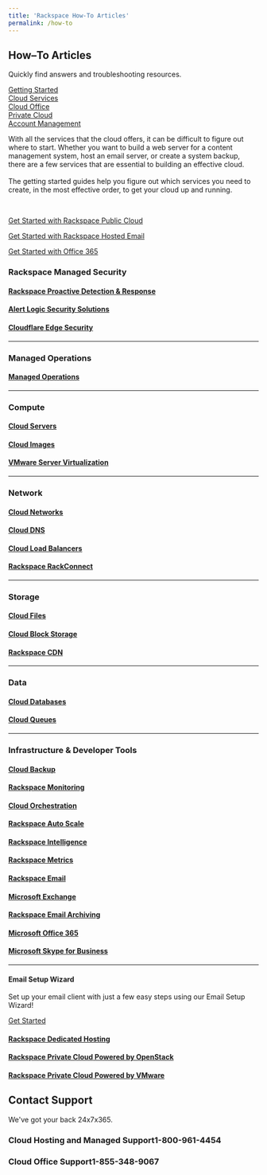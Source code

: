 ```yaml
---
title: 'Rackspace How-To Articles'
permalink: /how-to
---
```

  <article>
  <div class="container">
    <div class="content home">
      <div class="row">
        <div class="col-sm-12">
          <h2>How&#8211;To Articles</h2>
          <p class="lead">Quickly find answers and troubleshooting resources.</p>
        </div>
      </div>
      <div class="filter-product-type row">
        <div class="col tablink" id="gs-ctrl" ><a href="#getting-started" onclick="openTab(event, 'gs-display');">Getting Started</a></div>
        <div class="col tablink" id="cloud-ctrl"><a href="#cloud-hosting" onclick="openTab(event, 'cloud-display');">Cloud Services</a></div>
        <div class="col tablink" id="office-ctrl"><a href="#cloud-office"  onclick="openTab(event, 'office-display');">Cloud Office</a></div>
        <div class="col tablink" id="rpc-ctrl"><a href="#private-cloud"  onclick="openTab(event, 'rpc-display');">Private Cloud</a></div>
        <div class="col tablink"><a href="/how-to/account-management">Account Management</a></div>
      </div>
    </div>
  </div>
  <div class="container">
    <div class="content home product-type product-type-gs" id="gs-display">
      <div class="row">
        <div class="col-sm-12">
          <p>With all the services that the cloud offers, it can be difficult to figure out where to start. Whether you
            want to build a web server for a content management system, host an email server, or create a system backup,
            there are a few services that are essential to building an effective cloud.<br><br>The getting started
            guides help you figure out which services you need to create, in the most effective order, to get your cloud
            up and running.</p>
        </div>
      </div>
      <br>
      <div class="cta row">
        <div class="col-sm-12 col-md-6">
          <p>
            <a href="/how-to/getting-started-with-public-cloud/" id="cloud-button" class="banner-button">Get Started
              with Rackspace Public Cloud</a>
          </p>
        </div>
        <div class="col-sm-12 col-md-6">
          <p>
            <a href="/how-to/getting-started-with-hosted-email/" id="hosted-button" class="banner-button">Get Started
              with Rackspace Hosted Email</a>
          </p>
        </div>
        <div class="col-sm-12 col-md-6">
          <p></p>
        </div>
        <div class="col-sm-12 col-md-6">
          <p>
            <a href="/how-to/getting-started-with-office-365/" id="office-button" class="banner-button">Get Started with
              Office 365</a>
          </p>
        </div>
      </div>
    </div>
  </div>
  <div class="container">
    <div class="content home product-type product-type-cloud inactive" id="cloud-display">
      <div class="row">
        <div class="col-sm-12">
          <h3>Rackspace Managed Security</h3>
        </div>
      </div>
      <div class="row">
        <div class="col-sm-12 col-md-4 icon pdr">
          <h4><a href="/how-to/rackspace-pdr/"><span>Rackspace</span> Proactive Detection & Response</a></h4>
        </div>
        <div class="col-sm-12 col-md-4 icon alert-logic">
          <h4><a href="/how-to/rms-alert-logic/"><span>Alert Logic</span> Security Solutions</a></h4>
        </div>
        <div class="col-sm-12 col-md-4 icon cloudflare">
          <h4><a href="/how-to/rms-cloudflare/"><span>Cloudflare</span> Edge Security</a></h4>
        </div>
      </div>
      <hr />
      <div class="row">
        <div class="col-sm-12">
          <h3>Managed Operations</h3>
          <div class="icon managed-operations">
            <h4><a href="/how-to/managed-operations"><span>Managed</span> Operations</a></h4>
          </div>
        </div>
      </div>
      <hr />
      <div class="row">
        <div class="col-sm-12">
          <h3>Compute</h3>
        </div>
      </div>
      <div class="row">
        <div class="col-sm-12 col-md-4 icon servers primary">
          <h4><a href="/how-to/cloud-servers/"><span>Cloud</span> Servers</a></h4>
        </div>
        <div class="col-sm-12 col-md-4 icon images">
          <h4><a href="/how-to/cloud-images/"><span>Cloud</span> Images</a></h4>
        </div>
        <div class="col-sm-12 col-md-4 icon vmware">
          <h4><a href="/how-to/managed-vmware-services/"><span>VMware</span> Server Virtualization</a>
          </h4>
        </div>
      </div>
      <hr />
      <div class="row">
        <div class="col-sm-12">
        <h3>Network</h3>
        </div>
      </div>
        <div class="row">
          <div class="col-sm-12 col-md-3 icon networks primary">
            <h4><a href="/how-to/cloud-networks/"><span>Cloud</span> Networks</a></h4>
          </div>
          <div class="col-sm-12 col-md-3 icon dns">
            <h4><a href="/how-to/cloud-dns/"><span>Cloud</span> DNS</a></h4>
          </div>
          <div class="col-sm-12 col-md-3 icon load-balancers">
            <h4><a href="/how-to/cloud-load-balancers/"><span>Cloud</span> Load Balancers</a></h4>
          </div>
          <div class="col-sm-12 col-md-3 icon rackconnect">
            <h4><a href="/how-to/rackconnect/"><span>Rackspace</span> RackConnect</a></h4>
          </div>
      </div>
      <hr />
      <div class="row">
        <div class="col-sm-12">
        <h3>Storage</h3>
        </div>
      </div>
      <div class="row">
          <div class="primary col-sm-12 col-md-4 icon files">
            <h4><a href="/how-to/cloud-files"><span>Cloud</span> Files</a></h4>
          </div>
          <div class="col-sm-12 col-md-4 icon block-storage">
            <h4><a href="/how-to/cloud-block-storage"><span>Cloud</span> Block Storage</a></h4>
          </div>
          <div class="col-sm-12 col-md-4 icon cdn">
            <h4><a href="/how-to/rackspace-cdn"><span>Rackspace</span> CDN</a></h4>
          </div>
      </div>
      <hr />
      <div class="row">
        <div class="col-sm-12">
        <h3>Data</h3>
        </div>
      </div>
      <div class="row">
          <div class="primary col-sm-12 col-md-4 icon databases">
            <h4><a href="/how-to/cloud-databases/"><span>Cloud</span> Databases</a></h4>
          </div>
          <div class="col-sm-12 col-md-4 icon queues">
            <h4><a href="/how-to/cloud-queues/"><span>Cloud</span> Queues</a></h4>
          </div>
      </div>
      <hr />
      <div class="row">
        <div class="col-sm-12">
        <h3>Infrastructure &amp; Developer Tools</h3>
        </div>
      </div>
      <div class="row">
        <div class="col-sm-12 col-md-4 icon primary backup">
          <h4><a href="/how-to/cloud-backup/"><span>Cloud</span> Backup</a></h4>
        </div>
        <div class="col-sm-12 col-md-4 icon monitoring">
          <h4><a href="/how-to/rackspace-monitoring/"><span>Rackspace</span> Monitoring</a></h4>
        </div>
        <div class="col-sm-12 col-md-4 icon orchestration">
          <h4><a href="/how-to/cloud-orchestration/"><span>Cloud</span> Orchestration</a></h4>
        </div>
      </div>
      <div class="row">
        <div class="col-sm-12 col-md-4 icon auto-scale">
          <h4><a href="/how-to/rackspace-auto-scale/"><span>Rackspace</span> Auto Scale</a></h4>
        </div>
        <div class="col-sm-12 col-md-4 primary icon intelligence">
          <h4><a href="/how-to/rackspace-intelligence/"><span>Rackspace</span> Intelligence</a>
          </h4>
        </div>
        <div class="col-sm-12 col-md-4 icon metrics">
          <h4><a href="/how-to/rackspace-metrics"><span>Rackspace</span> Metrics</a></h4>
        </div>
      </div>
    </div>
  </div>
  <div class="container">
    <div class="content home product-type product-type-email inactive" id="office-display">
      <div class="row">
        <div class="primary col-sm-12 col-md-4 icon email">
          <h4><a href="/how-to/rackspace-email/"><span>Rackspace</span> Email</a></h4>
        </div>
        <div class="col-sm-12 col-md-4 icon exchange">
          <h4><a href="/how-to/exchange/"><span>Microsoft</span> Exchange</a></h4>
        </div>
        <div class="col-sm-12 col-md-4 icon email-archiving">
          <h4><a href="/how-to/rackspace-email-archiving/"><span>Rackspace</span> Email Archiving</a>
          </h4>
        </div>
      </div>
      <div class="row">
        <div class="col-sm-12 col-md-4 primary icon office-365">
          <h4><a href="/how-to/office-365/"><span>Microsoft</span> Office 365</a></h4>
        </div>
        <div class="col-sm-12 col-md-4 icon skype">
          <h4><a href="/how-to/skype-for-business/"><span>Microsoft</span> Skype for Business</a>
          </h4>
        </div>
      </div>
      <hr />
      <div class="row email-wizard">
        <div class="col-sm-12 col-md-8">
          <h4>Email Setup Wizard</h4>
          <p>Set up your email client with just a few easy steps using our Email Setup Wizard!</p>
        </div>
        <div class="col-sm-12 col-md-4">
          <aside class="cta">
            <p>
              <a href="https://emailhelp.rackspace.com/" id="email-button" class="banner-button">Get Started</a>
            </p>
          </aside>
        </div>
      </div>
    </div>
  </div>
  <div class="container">
    <div class="content home product-type product-type-cloud inactive" id="rpc-display">
      <div class="row">
        <div class="primary col-sm-12 col-md-4 icon private">
          <h4><a href="/how-to/dedicated-hosting/"><span>Rackspace</span> Dedicated Hosting</a></h4>
        </div>
        <div class="col-sm-12 col-md-4 icon private">
          <h4><a href="/how-to/rpc-openstack/"><span>Rackspace Private Cloud</span> Powered by OpenStack</a></h4>
        </div>
        <div class="col-sm-12 col-md-4 icon private">
          <h4><a href="/how-to/rpc-vmware/"><span>Rackspace Private Cloud</span> Powered by VMware</a></h4>
        </div>
      </div>
    </div>
  </div>
  <div class="river">
    <div class="container">
      <div class="row content home contact">
        <div class="col-sm-12">
        <h2>Contact Support</h2>
        <p class="lead">We've got your back 24x7x365.</p>
        </div>
      </div>
      <div class="row content home contact">
        <div class="col-sm-12 col-md-6">
          <h3><span>Cloud Hosting and Managed Support</span>1-800-961-4454</h3>
        </div>
        <div class="col-sm-12 col-md-6">
          <h3><span>Cloud Office Support</span>1-855-348-9067</h3>
        </div>
      </div>
    </div>
  </div>
  </article>
